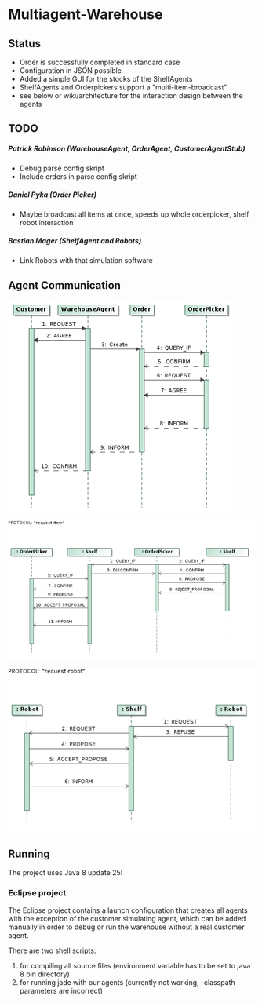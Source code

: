 # Multiagent-Warehouse

## Status
* Order is successfully completed in standard case
* Configuration in JSON possible
* Added a simple GUI for the stocks of the ShelfAgents
* ShelfAgents and Orderpickers support a "multi-item-broadcast"
* see below or wiki/architecture for the interaction design between the agents

## TODO

##### Patrick Robinson (WarehouseAgent, OrderAgent, CustomerAgentStub)
* Debug parse config skript
* Include orders in parse config skript
 
##### Daniel Pyka (Order Picker)
* Maybe broadcast all items at once, speeds up whole orderpicker, shelf robot interaction

##### Bastian Mager (ShelfAgent and Robots)
* Link Robots with that simulation software

## Agent Communication
![Alt text](/Documentation/Sequence_Diagram__Warehouse-Order-Picker__Warehouse-Order-Picker.png)

![Alt text](/Documentation/Sequence_Diagram__OrderPicker-Shelf__OrderPicker-Shelf.png)

![Alt text](/Documentation/Sequence_Diagram__Shelf-Robot__Shelf-Robot.png)

## Running

The project uses Java 8 update 25!

### Eclipse project

The Eclipse project contains a launch configuration that creates all agents with the exception of the customer simulating agent, which can be added manually  in order to debug or run the warehouse without a real customer agent.

There are two shell scripts:
1. for compiling all source files (environment variable has to be set to java 8 bin directory)
2. for running jade with our agents (currently not working, -classpath parameters are incorrect)
